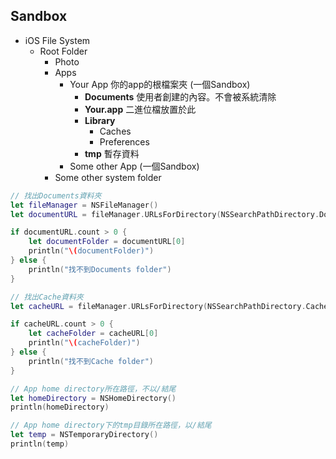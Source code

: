 
## Sandbox

- iOS File System
  - Root Folder
    - Photo
    - Apps
      - Your App 你的app的根檔案夾 (一個Sandbox)
        - **Documents** 使用者創建的內容。不會被系統清除
        - **Your.app** 二進位檔放置於此
        - **Library**
          - Caches
          - Preferences
        - **tmp** 暫存資料
      - Some other App (一個Sandbox)
    - Some other system folder



```swift
// 找出Documents資料夾
let fileManager = NSFileManager()
let documentURL = fileManager.URLsForDirectory(NSSearchPathDirectory.DocumentDirectory, inDomains: NSSearchPathDomainMask.UserDomainMask) as! [NSURL]

if documentURL.count > 0 {
    let documentFolder = documentURL[0]
    println("\(documentFolder)")
} else {
    println("找不到Documents folder")
}

// 找出Cache資料夾
let cacheURL = fileManager.URLsForDirectory(NSSearchPathDirectory.CachesDirectory, inDomains: NSSearchPathDomainMask.UserDomainMask) as! [NSURL]

if cacheURL.count > 0 {
    let cacheFolder = cacheURL[0]
    println("\(cacheFolder)")
} else {
    println("找不到Cache folder")
}

// App home directory所在路徑，不以/結尾
let homeDirectory = NSHomeDirectory()
println(homeDirectory)

// App home directory下的tmp目錄所在路徑，以/結尾
let temp = NSTemporaryDirectory()
println(temp)

```









